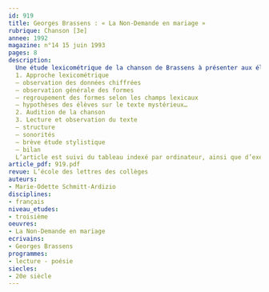 ```yaml
---
id: 919
title: Georges Brassens : « La Non-Demande en mariage »
rubrique: Chanson [3e]
annee: 1992
magazine: n°14 15 juin 1993
pages: 8
description: 
  Une étude lexicométrique de la chanson de Brassens à présenter aux élèves sous la forme d’une devinette : de quelle chanson s’agit-il ?
  1. Approche lexicométrique
  – observation des données chiffrées
  – observation générale des formes
  – regroupement des formes selon les champs lexicaux
  – hypothèses des élèves sur le texte mystérieux…
  2. Audition de la chanson
  3. Lecture et observation du texte
  – structure
  – sonorités
  – brève étude stylistique
  – bilan
  L’article est suivi du tableau indexé par ordinateur, ainsi que d’exemples de recherche des sonorités.
article_pdf: 919.pdf
revue: L’école des lettres des collèges
auteurs:
- Marie-Odette Schmitt-Ardizio
disciplines:
- français
niveau_etudes:
- troisième
oeuvres:
- La Non-Demande en mariage
ecrivains:
- Georges Brassens
programmes:
- lecture - poésie
siecles:
- 20e siècle
---
```

